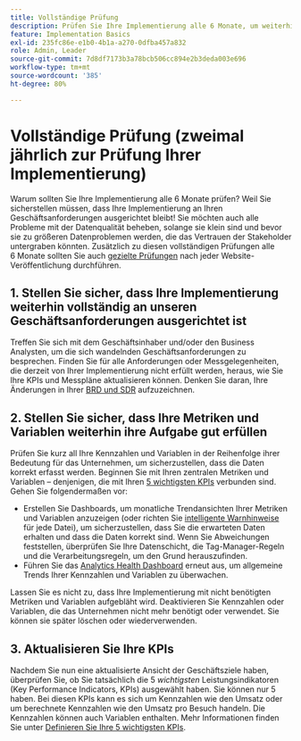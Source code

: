 ```yaml
---
title: Vollständige Prüfung
description: Prüfen Sie Ihre Implementierung alle 6 Monate, um weiterhin die Ausrichtung an Geschäftsanforderungen und KPIs sicherzustellen.
feature: Implementation Basics
exl-id: 235fc86e-e1b0-4b1a-a270-0dfba457a832
role: Admin, Leader
source-git-commit: 7d8df7173b3a78bcb506cc894e2b3deda003e696
workflow-type: tm+mt
source-wordcount: '385'
ht-degree: 80%

---
```


# Vollständige Prüfung (zweimal jährlich zur Prüfung Ihrer Implementierung)

Warum sollten Sie Ihre Implementierung alle 6 Monate prüfen? Weil Sie sicherstellen müssen, dass Ihre Implementierung an Ihren Geschäftsanforderungen ausgerichtet bleibt! Sie möchten auch alle Probleme mit der Datenqualität beheben, solange sie klein sind und bevor sie zu größeren Datenproblemen werden, die das Vertrauen der Stakeholder untergraben könnten. Zusätzlich zu diesen vollständigen Prüfungen alle 6 Monate sollten Sie auch [gezielte Prüfungen](/help/implement/review/focused-review.md) nach jeder Website-Veröffentlichung durchführen.

## 1. Stellen Sie sicher, dass Ihre Implementierung weiterhin vollständig an unseren Geschäftsanforderungen ausgerichtet ist

Treffen Sie sich mit dem Geschäftsinhaber und/oder den Business Analysten, um die sich wandelnden Geschäftsanforderungen zu besprechen. Finden Sie für alle Anforderungen oder Messgelegenheiten, die derzeit von Ihrer Implementierung nicht erfüllt werden, heraus, wie Sie Ihre KPIs und Messpläne aktualisieren können. Denken Sie daran, Ihre Änderungen in Ihrer [BRD und SDR](https://experienceleague.adobe.com/docs/analytics-learn/tutorials/implementation/implementation-basics/creating-a-business-requirements-document.html?lang=de#implementation) aufzuzeichnen.

## 2. Stellen Sie sicher, dass Ihre Metriken und Variablen weiterhin ihre Aufgabe gut erfüllen

Prüfen Sie kurz all Ihre Kennzahlen und Variablen in der Reihenfolge ihrer Bedeutung für das Unternehmen, um sicherzustellen, dass die Daten korrekt erfasst werden. Beginnen Sie mit Ihren zentralen Metriken und Variablen – denjenigen, die mit Ihren [5 wichtigsten KPIs](https://experienceleague.adobe.com/docs/analytics/implementation/review/define-kpis.html?lang=de#review) verbunden sind. Gehen Sie folgendermaßen vor:

* Erstellen Sie Dashboards, um monatliche Trendansichten Ihrer Metriken und Variablen anzuzeigen (oder richten Sie [intelligente Warnhinweise](https://experienceleague.adobe.com/docs/analytics/components/alerts/intellligent-alerts.html) für jede Datei), um sicherzustellen, dass Sie die erwarteten Daten erhalten und dass die Daten korrekt sind. Wenn Sie Abweichungen feststellen, überprüfen Sie Ihre Datenschicht, die Tag-Manager-Regeln und die Verarbeitungsregeln, um den Grund herauszufinden.
* Führen Sie das [Analytics Health Dashboard](https://assets.adobe.com/public/9549dbe7-765a-4899-77b8-85cbba1a4252) erneut aus, um allgemeine Trends Ihrer Kennzahlen und Variablen zu überwachen.

Lassen Sie es nicht zu, dass Ihre Implementierung mit nicht benötigten Metriken und Variablen aufgebläht wird. Deaktivieren Sie Kennzahlen oder Variablen, die das Unternehmen nicht mehr benötigt oder verwendet. Sie können sie später löschen oder wiederverwenden.

## 3. Aktualisieren Sie Ihre KPIs

Nachdem Sie nun eine aktualisierte Ansicht der Geschäftsziele haben, überprüfen Sie, ob Sie tatsächlich die 5 *wichtigsten* Leistungsindikatoren (Key Performance Indicators, KPIs) ausgewählt haben. Sie können nur 5 haben. Bei diesen KPIs kann es sich um Kennzahlen wie den Umsatz oder um berechnete Kennzahlen wie den Umsatz pro Besuch handeln. Die Kennzahlen können auch Variablen enthalten. Mehr Informationen finden Sie unter [Definieren Sie Ihre 5 wichtigsten KPIs](/help/implement/review/define-kpis.md).
